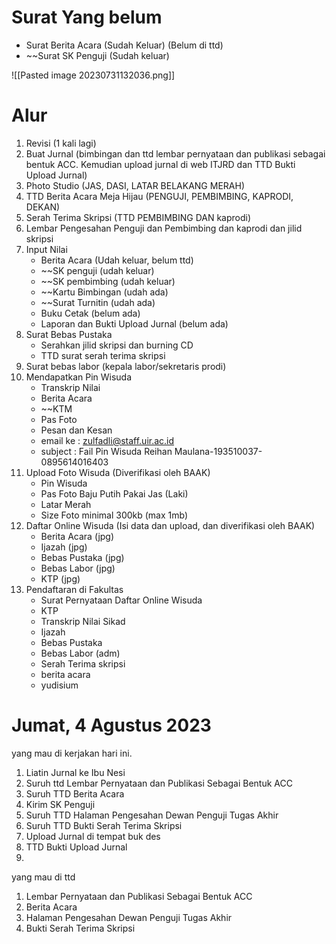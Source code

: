 # Surat Yang belum
- Surat Berita Acara (Sudah Keluar) (Belum di ttd)
- ~~Surat SK Penguji (Sudah keluar)

![[Pasted image 20230731132036.png]]

# Alur
1. Revisi (1 kali lagi)
2. Buat Jurnal (bimbingan dan ttd lembar pernyataan dan publikasi sebagai bentuk ACC. Kemudian upload jurnal di web ITJRD dan TTD Bukti Upload Jurnal)
3. Photo Studio (JAS, DASI, LATAR BELAKANG MERAH)
4. TTD Berita Acara Meja Hijau (PENGUJI, PEMBIMBING, KAPRODI, DEKAN)
5. Serah Terima Skripsi (TTD PEMBIMBING DAN kaprodi)
6. Lembar Pengesahan Penguji dan Pembimbing dan kaprodi dan jilid skripsi
7. Input Nilai
	- Berita Acara (Udah keluar, belum ttd)
	- ~~SK penguji (udah keluar)
	- ~~SK pembimbing (udah keluar)
	- ~~Kartu Bimbingan (udah ada)
	- ~~Surat Turnitin (udah ada)
	- Buku Cetak (belum ada)
	- Laporan dan Bukti Upload Jurnal (belum ada)
8. Surat Bebas Pustaka
	- Serahkan jilid skripsi dan burning CD 
	- TTD surat serah terima skripsi
9. Surat bebas labor (kepala labor/sekretaris prodi)
10. Mendapatkan Pin Wisuda
	- Transkrip Nilai
	- Berita Acara
	- ~~KTM
	- Pas Foto
	- Pesan dan Kesan
	- email ke : zulfadli@staff.uir.ac.id
	- subject : Fail Pin Wisuda Reihan Maulana-193510037-0895614016403
11. Upload Foto Wisuda (Diverifikasi oleh BAAK)
	- Pin Wisuda
	- Pas Foto Baju Putih Pakai Jas (Laki)
	- Latar Merah
	- Size Foto minimal 300kb (max 1mb)
12. Daftar Online Wisuda (Isi data dan upload, dan diverifikasi oleh BAAK)
	- Berita Acara (jpg)
	- Ijazah (jpg)
	- Bebas Pustaka (jpg)
	- Bebas Labor (jpg)
	- KTP (jpg)
13. Pendaftaran di Fakultas
	- Surat Pernyataan Daftar Online Wisuda
	- KTP
	- Transkrip Nilai Sikad
	- Ijazah
	- Bebas Pustaka 
	- Bebas Labor (adm)
	- Serah Terima skripsi
	- berita acara
	- yudisium


# Jumat, 4 Agustus 2023
yang mau di kerjakan hari ini.
1. Liatin Jurnal ke Ibu Nesi
2. Suruh ttd Lembar Pernyataan dan Publikasi Sebagai Bentuk ACC
3. Suruh TTD Berita Acara
4. Kirim SK Penguji
5. Suruh TTD Halaman Pengesahan Dewan Penguji Tugas Akhir
6. Suruh TTD Bukti Serah Terima Skripsi
7. Upload Jurnal di tempat buk des
8. TTD Bukti Upload Jurnal
9. 
yang mau di ttd
1. Lembar Pernyataan dan Publikasi Sebagai Bentuk ACC
2. Berita Acara
3. Halaman Pengesahan Dewan Penguji Tugas Akhir
4. Bukti Serah Terima Skripsi